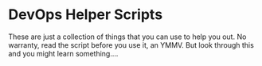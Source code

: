 # DevOps Helper Scripts

These are just a collection of things that you can use to help you out. No warranty, read the script before you use it, an YMMV. But look through this and you might learn something....
